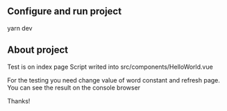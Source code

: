 ## Configure and run project
yarn dev

## About project

Test is on index page
Script writed into src/components/HelloWorld.vue

For the testing you need change value of word constant and refresh page.
You can see the result on the console browser

Thanks!